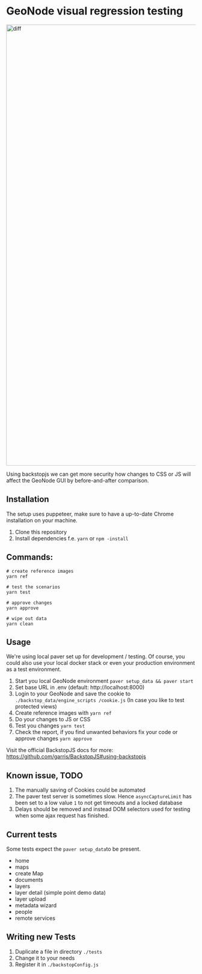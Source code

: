 # GeoNode visual regression testing

<img width="1173" alt="diff" src="https://user-images.githubusercontent.com/20478652/64116178-2236c200-cd81-11e9-92f7-6568f25e60d1.png">



Using backstopjs we can get more security how changes to CSS or JS will affect the GeoNode GUI by before-and-after comparison.

## Installation

The setup uses puppeteer, make sure to have a up-to-date Chrome installation on your machine.

1. Clone this repository
2. Install dependencies f.e. `yarn` or `npm -install`


## Commands:

```
# create reference images
yarn ref

# test the scenarios
yarn test

# approve changes
yarn approve

# wipe out data
yarn clean
```

## Usage

We're using local paver set up for development / testing. Of course, you could also use your local docker stack or even your production environment as a test environment.

1. Start you local GeoNode environment `paver setup_data && paver start`
2. Set base URL in .env (default: http://localhost:8000)
3. Login to your GeoNode and save the cookie to `./backstop_data/engine_scripts
/cookie.js` (In case you like to test protected views)
4. Create reference images with `yarn ref`
5. Do your changes to JS or CSS
6. Test you changes `yarn test`
7. Check the report, if you find unwanted behaviors fix your code or approve changes `yarn approve`

Visit the official BackstopJS docs for more: https://github.com/garris/BackstopJS#using-backstopjs

## Known issue, TODO

1. The manually saving of Cookies could be automated
2. The paver test server is sometimes slow. Hence `asyncCaptureLimit` has been set to a low value `1` to not get timeouts and a locked database
3. Delays should be removed and instead DOM selectors used for testing when some ajax request has finished.

## Current tests

Some tests expect the `paver setup_data`to be present.

- home
- maps
- create Map
- documents
- layers
- layer detail (simple point demo data)
- layer upload
- metadata wizard
- people
- remote services

## Writing new Tests

1. Duplicate a file in directory `./tests`
2. Change it to your needs
3. Register it in `./backstopConfig.js`
